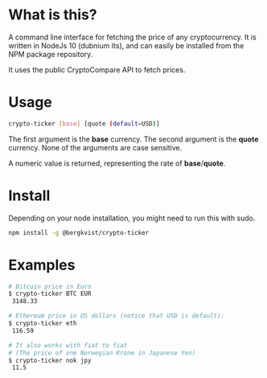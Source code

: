 # What is this?
A command line interface for fetching the price of any cryptocurrency. It is written in NodeJs 10 (dubnium lts), and can easily be installed from the NPM package repository.

It uses the public CryptoCompare API to fetch prices.

# Usage
```bash
crypto-ticker [base] [quote (default=USD)]
```

The first argument is the **base** currency. The second argument is the **quote** currency. None of the arguments are case sensitive. 

A numeric value is returned, representing the rate of **base**/**quote**.

# Install
Depending on your node installation, you might need to run this with sudo.
```bash
npm install -g @bergkvist/crypto-ticker
```


# Examples
```bash
# Bitcoin price in Euro
$ crypto-ticker BTC EUR
 3148.33

# Ethereum price in US dollars (notice that USD is default):
$ crypto-ticker eth
 116.59

# It also works with fiat to fiat
# (The price of one Norwegian Krone in Japanese Yen)
$ crypto-ticker nok jpy
 11.5
```